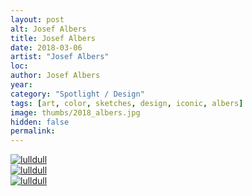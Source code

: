 ```yaml
---
layout: post
alt: Josef Albers
title: Josef Albers
date: 2018-03-06
artist: "Josef Albers"
loc: 
author: Josef Albers
year: 
category: "Spotlight / Design"
tags: [art, color, sketches, design, iconic, albers]
image: thumbs/2018_albers.jpg
hidden: false
permalink:
---
```




<div class="post_image">
	<a href="{{ site.baseurl }}/images/posts/2018_albers/001.jpg" target="_blank">
	<img src="{{ site.baseurl }}/images/posts/2018_albers/001.jpg" alt="lulldull"></a>
</div>

<div class="post_image">
	<a href="{{ site.baseurl }}/images/posts/2018_albers/002.jpg" target="_blank">
	<img src="{{ site.baseurl }}/images/posts/2018_albers/002.jpg" alt="lulldull"></a>
</div>

<div class="post_image">
	<a href="{{ site.baseurl }}/images/posts/2018_albers/003.jpg" target="_blank">
	<img src="{{ site.baseurl }}/images/posts/2018_albers/003.jpg" alt="lulldull"></a>
</div>